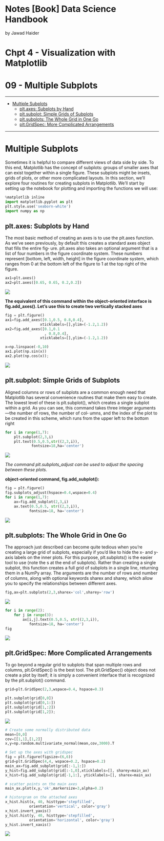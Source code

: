 Notes \[Book\] Data Science Handbook
================
by Jawad Haider

# **Chpt 4 - Visualization with Matplotlib**

# 09 -  Multiple Subplots
------------------------------------------------------------------------

- <a href="#multiple-subplots" id="toc-multiple-subplots">Multiple
  Subplots</a>
  - <a href="#plt.axes-subplots-by-hand"
    id="toc-plt.axes-subplots-by-hand">plt.axes: Subplots by Hand</a>
  - <a href="#plt.subplot-simple-grids-of-subplots"
    id="toc-plt.subplot-simple-grids-of-subplots">plt.subplot: Simple Grids
    of Subplots</a>
  - <a href="#plt.subplots-the-whole-grid-in-one-go"
    id="toc-plt.subplots-the-whole-grid-in-one-go">plt.subplots: The Whole
    Grid in One Go</a>
  - <a href="#plt.gridspec-more-complicated-arrangements"
    id="toc-plt.gridspec-more-complicated-arrangements">plt.GridSpec: More
    Complicated Arrangements</a>

------------------------------------------------------------------------

# Multiple Subplots

Sometimes it is helpful to compare different views of data side by side.
To this end, Matplotlib has the concept of subplots: groups of smaller
axes that can exist together within a single figure. These subplots
might be insets, grids of plots, or other more complicated layouts. In
this section, we’ll explore four routines for creating subplots in
Matplotlib. We’ll start by setting up the notebook for plotting and
importing the functions we will use:

``` python
%matplotlib inline
import matplotlib.pyplot as plt
plt.style.use('seaborn-white')
import numpy as np
```

## plt.axes: Subplots by Hand

The most basic method of creating an axes is to use the plt.axes
function. As we’ve seen previously, by default this creates a standard
axes object that fills the entire fig‐ ure. plt.axes also takes an
optional argument that is a list of four numbers in the figure
coordinate system. These numbers represent \[bottom, left, width,
height\] in the figure coordinate system, which ranges from 0 at the
bottom left of the figure to 1 at the top right of the figure.

``` python
ax1=plt.axes()
ax2=plt.axes([0.65, 0.65, 0.2,0.2])
```

![](09multiple%20subplots_files/figure-gfm/cell-3-output-1.png)

**The equivalent of this command within the object-oriented interface is
fig.add_axes(). Let’s use this to create two vertically stacked axes**

``` python
fig = plt.figure()
ax1=fig.add_axes([0.1,0.5, 0.8,0.4],
                xticklabels=[],ylim=(-1.2,1.2))
ax2=fig.add_axes([0.1,0.1
                  , 0.8,0.4],
                xticklabels=[],ylim=(-1.2,1.2))

x=np.linspace(-0,10)
ax1.plot(np.sin(x))
ax2.plot(np.cos(x));
```

![](09multiple%20subplots_files/figure-gfm/cell-4-output-1.png)

## plt.subplot: Simple Grids of Subplots

Aligned columns or rows of subplots are a common enough need that
Matplotlib has several convenience routines that make them easy to
create. The lowest level of these is plt.subplot(), which creates a
single subplot within a grid. As you can see, this command takes three
integer arguments—the number of rows, the number of col‐ umns, and the
index of the plot to be created in this scheme, which runs from the
upper left to the bottom right

``` python
for i in range(1,7):
    plt.subplot(2,3,i)
    plt.text(0.5,0.5,str((2,3,i)),
            fontsize=18,ha='center')
```

![](09multiple%20subplots_files/figure-gfm/cell-5-output-1.png)

*The command plt.subplots_adjust can be used to adjust the spacing
between these plots.*

**object-oriented command, fig.add_subplot():**

``` python
fig = plt.figure()
fig.subplots_adjust(hspace=0.4,wspace=0.4)
for i in range(1,7):
    ax=fig.add_subplot(2,3,i)
    ax.text(0.5,0.5, str((2,3,i)),
           fontsize=18, ha='center')
```

![](09multiple%20subplots_files/figure-gfm/cell-6-output-1.png)

## plt.subplots: The Whole Grid in One Go

The approach just described can become quite tedious when you’re
creating a large grid of subplots, especially if you’d like to hide the
x- and y-axis labels on the inner plots. For this purpose,
plt.subplots() is the easier tool to use (note the s at the end of
subplots). Rather than creating a single subplot, this function creates
a full grid of subplots in a single line, returning them in a NumPy
array. The arguments are the number of rows and number of columns, along
with optional keywords sharex and sharey, which allow you to specify the
relationships between different axes.

``` python
fig,ax=plt.subplots(2,3,sharex='col',sharey='row')
```

![](09multiple%20subplots_files/figure-gfm/cell-8-output-1.png)

``` python
for i in range(2):
    for j in range(3):
        ax[i,j].text(0.5,0.5, str((2,3,i)),
           fontsize=18, ha='center')
fig
```

![](09multiple%20subplots_files/figure-gfm/cell-9-output-1.png)

## plt.GridSpec: More Complicated Arrangements

To go beyond a regular grid to subplots that span multiple rows and
columns, plt.GridSpec() is the best tool. The plt.GridSpec() object does
not create a plot by itself; it is simply a convenient interface that is
recognized by the plt.subplot() command.

``` python
grid=plt.GridSpec(2,3,wspace=0.4, hspace=0.3)
```

``` python
plt.subplot(grid[0,0])
plt.subplot(grid[0,1:])
plt.subplot(grid[1,:2])
plt.subplot(grid[1,2]);
```

![](09multiple%20subplots_files/figure-gfm/cell-11-output-1.png)

``` python
# Create some normally distributed data
mean=[0,0]
cov=[[1,1],[1,2]]
x,y=np.random.multivariate_normal(mean,cov,3000).T
```

``` python
# Set up the axes with gridspec
fig = plt.figure(figsize=(6,6))
grid=plt.GridSpec(4,4, wspace=0.2, hspace=0.2)
main_ax=fig.add_subplot(grid[:-1,1:])
y_hist=fig.add_subplot(grid[:-1,0],xticklabels=[], sharey=main_ax)
x_hist=fig.add_subplot(grid[-1,1:], yticklabels=[], sharex=main_ax)

# scatter points on the main axes
main_ax.plot(x,y,'ok',markersize=3,alpha=0.2)

# historgram on the attached axes
x_hist.hist(x, 40, histtype='stepfilled', 
           orientation='vertical', color='gray')
x_hist.invert_yaxis()
y_hist.hist(y, 40, histtype='stepfilled',
           orientation='horizontal', color='gray')
y_hist.invert_xaxis()
```

![](09multiple%20subplots_files/figure-gfm/cell-13-output-1.png)

